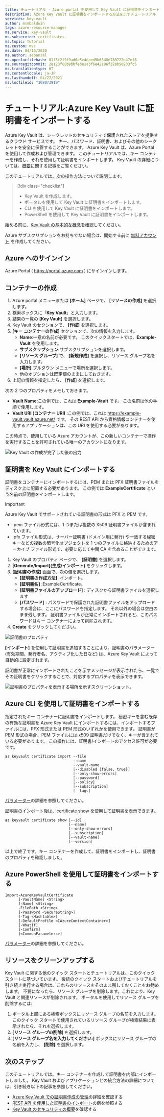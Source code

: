 ```yaml
---
title: チュートリアル - Azure portal を使用して Key Vault に証明書をインポートする | Microsoft Docs
description: Azure Key Vault に証明書をインポートする方法を示すチュートリアル
services: key-vault
author: msmbaldwin
tags: azure-resource-manager
ms.service: key-vault
ms.subservice: certificates
ms.topic: tutorial
ms.custom: mvc
ms.date: 04/16/2020
ms.author: sebansal
ms.openlocfilehash: 81f5f2f9f9ad0e5e4daed5b6548d789722e47ef8
ms.sourcegitcommit: 2e123f00b9bbfebe1a3f6e42196f328b50233fc5
ms.translationtype: HT
ms.contentlocale: ja-JP
ms.lasthandoff: 04/27/2021
ms.locfileid: "108073919"
---
```

# <a name="tutorial-import-a-certificate-in-azure-key-vault"></a>チュートリアル:Azure Key Vault に証明書をインポートする

Azure Key Vault は、シークレットのセキュリティで保護されたストアを提供するクラウド サービスです。 キー、パスワード、証明書、およびその他のシークレットを安全に保管することができます。 Azure Key Vault は、Azure Portal を使用して作成および管理できます。 このチュートリアルでは、キー コンテナーを作成し、それを使用して証明書をインポートします。 Key Vault の詳細については、[概要](../general/overview.md)に関する記事をご覧ください。

このチュートリアルでは、次の操作方法について説明します。

> [!div class="checklist"]
> * Key Vault を作成します。
> * ポータルを使用して Key Vault に証明書をインポートします。
> * CLI を使用して Key Vault に証明書をインポートします。
> * PowerShell を使用して Key Vault に証明書をインポートします。


始める前に、[Key Vault の基本的な概念](../general/basic-concepts.md)を確認してください。 

Azure サブスクリプションをお持ちでない場合は、開始する前に [無料アカウント](https://azure.microsoft.com/free/?WT.mc_id=A261C142F) を作成してください。

## <a name="sign-in-to-azure"></a>Azure へのサインイン

Azure Portal ( https://portal.azure.com ) にサインインします。

## <a name="create-a-vault"></a>コンテナーの作成

1. Azure portal メニューまたは **[ホーム]** ページで、 **[リソースの作成]** を選択します。
2. 検索ボックスに「**Key Vault**」と入力します。
3. 結果の一覧の **[Key Vault]** を選択します。
4. Key Vault のセクションで、 **[作成]** を選択します。
5. **[キー コンテナーの作成]** セクションで、次の情報を入力します。
    - **Name**:一意の名前が必要です。 このクイックスタートでは、**Example-Vault** を使用します。 
    - **サブスクリプション**:サブスクリプションを選択します。
    - **[リソース グループ]** で、 **[新規作成]** を選択し、リソース グループ名を入力します。
    - **[場所]** プルダウン メニューで場所を選択します。
    - 他のオプションは既定値のままにしておきます。
6. 上記の情報を指定したら、 **[作成]** を選択します。

次の 2 つのプロパティをメモしておきます。

* **Vault Name**:この例では、これは **Example-Vault** です。 この名前は他の手順で使用します。
* **Vault URI (コンテナー URI)** :この例では、これは https://example-vault.vault.azure.net/ です。 その REST API から資格情報コンテナーを使用するアプリケーションは、この URI を使用する必要があります。

この時点で、使用している Azure アカウントが、この新しいコンテナーで操作を実行することを許可されている唯一のアカウントになります。

![Key Vault の作成が完了した後の出力](../media/certificates/tutorial-import-cert/vault-properties.png)

## <a name="import-a-certificate-to-key-vault"></a>証明書を Key Vault にインポートする

証明書をコンテナーにインポートするには、PEM または PFX 証明書ファイルをディスク上に配置する必要があります。 この例では **ExampleCertificate** という名前の証明書をインポートします。

> [!IMPORTANT]
> Azure Key Vault でサポートされている証明書の形式は PFX と PEM です。 
> - .pem ファイル形式には、1 つまたは複数の X509 証明書ファイルが含まれています。
> - .pfx ファイル形式は、サーバー証明書 (ドメイン用に発行) や一致する秘密キーなどの複数の暗号化オブジェクトを 1 つのファイルに格納するためのアーカイブ ファイル形式で、必要に応じて中間 CA を含めることができます。  

1. Key Vault のプロパティ ページで、 **[証明書]** を選択します。
2. **[Generate/Import]\(生成/インポート\)** をクリックします。
3. **[証明書の作成]** 画面で、次の値を選択します。
    - **[証明書の作成方法]** :インポート。
    - **[証明書名]** :ExampleCertificate。
    - **[証明書ファイルのアップロード]** : ディスクから証明書ファイルを選択します
    - **[パスワード]** : パスワードで保護された証明書ファイルをアップロードする場合は、ここにパスワードを指定します。 それ以外の場合は空白のまま残します。 証明書ファイルが正常にインポートされると、このパスワードはキー コンテナーによって削除されます。
4. **Create** をクリックしてください。

![証明書のプロパティ](../media/certificates/tutorial-import-cert/cert-import.png)

**[インポート]** を使用して証明書を追加することにより、証明書のパラメーター (有効期間、発行者名、アクティブ化した日など) は、Azure Key Vault によって自動的に設定されます。

証明書が正常にインポートされたことを示すメッセージが表示されたら、一覧でその証明書をクリックすることで、対応するプロパティを表示できます。 

![証明書のプロパティを表示する場所を示すスクリーンショット。](../media/certificates/tutorial-import-cert/current-version-hidden.png)

## <a name="import-a-certificate-using-azure-cli"></a>Azure CLI を使用して証明書をインポートする

指定されたキー コンテナーに証明書をインポートします。 秘密キーを含む既存の有効な証明書を Azure Key Vault にインポートするには、インポートするファイルには、PFX 形式または PEM 形式のいずれかを使用できます。 証明書が PEM 形式の場合、PEM ファイルには x509 証明書だけでなく、キーが含まれている必要があります。 この操作には、証明書/インポートのアクセス許可が必要です。

```azurecli
az keyvault certificate import --file
                               --name
                               --vault-name
                               [--disabled {false, true}]
                               [--only-show-errors]
                               [--password]
                               [--policy]
                               [--subscription]
                               [--tags]
```

[パラメーター](/cli/azure/keyvault/certificate#az_keyvault_certificate_import)の詳細を参照してください。

証明書のインポート後は、[certificate show](/cli/azure/keyvault/certificate#az_keyvault_certificate_show) を使用して証明書を表示できます。


```azurecli
az keyvault certificate show [--id]
                             [--name]
                             [--only-show-errors]
                             [--subscription]
                             [--vault-name]
                             [--version]
```

以上で終了です。キー コンテナーを作成して、証明書をインポートし、証明書のプロパティを確認しました。

## <a name="import-a-certificate-using-azure-powershell"></a>Azure PowerShell を使用して証明書をインポートする

```
Import-AzureKeyVaultCertificate
      [-VaultName] <String>
      [-Name] <String>
      -FilePath <String>
      [-Password <SecureString>]
      [-Tag <Hashtable>]
      [-DefaultProfile <IAzureContextContainer>]
      [-WhatIf]
      [-Confirm]
      [<CommonParameters>]
```

[パラメーター](/powershell/module/azurerm.keyvault/import-azurekeyvaultcertificate?)の詳細を参照してください。


## <a name="clean-up-resources"></a>リソースをクリーンアップする

Key Vault に関する他のクイック スタートとチュートリアルは、このクイック スタートに基づいています。 後続のクイック スタートおよびチュートリアルを引き続き実行する場合は、これらのリソースをそのまま残しておくことをお勧めします。
不要になったら、リソース グループを削除します。これにより、Key Vault と関連リソースが削除されます。 ポータルを使用してリソース グループを削除するには:

1. ポータル上部にある検索ボックスにリソース グループの名前を入力します。 このクイック スタートで使用されているリソース グループが検索結果に表示されたら、それを選択します。
2. **[リソース グループの削除]** を選択します。
3. **[リソース グループ名を入力してください:]** ボックスにリソース グループの名前を入力し、 **[削除]** を選択します。


## <a name="next-steps"></a>次のステップ

このチュートリアルでは、キー コンテナーを作成して証明書を内部にインポートしました。 Key Vault およびアプリケーションとの統合方法の詳細については、引き続き以下の記事を参照してください。

- [Azure Key Vault での証明書作成の管理](./create-certificate-scenarios.md)の詳細を確認する
- [REST API を使用した証明書のインポート](/rest/api/keyvault/importcertificate/importcertificate)の例を参照する
- [Key Vault のセキュリティの概要](../general/security-features.md)を確認する